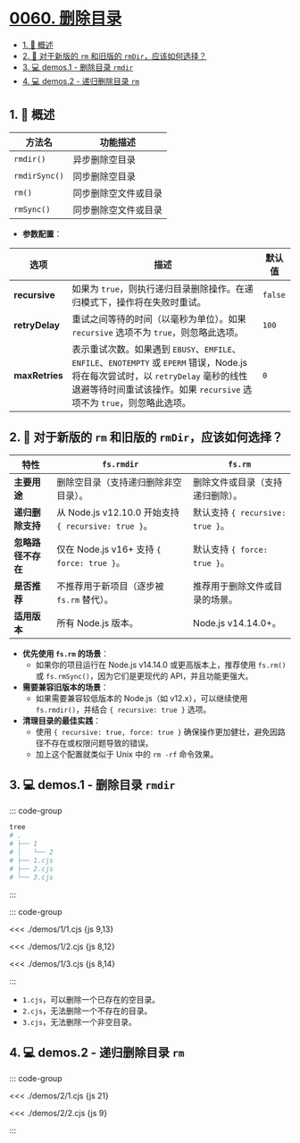 # [0060. 删除目录](https://github.com/Tdahuyou/TNotes.nodejs/tree/main/notes/0060.%20%E5%88%A0%E9%99%A4%E7%9B%AE%E5%BD%95)

<!-- region:toc -->

- [1. 📒 概述](#1--概述)
- [2. 🤔 对于新版的 `rm` 和旧版的 `rmDir`，应该如何选择？](#2--对于新版的-rm-和旧版的-rmdir应该如何选择)
- [3. 💻 demos.1 - 删除目录 `rmdir`](#3--demos1---删除目录-rmdir)
- [4. 💻 demos.2 - 递归删除目录 `rm`](#4--demos2---递归删除目录-rm)

<!-- endregion:toc -->

## 1. 📒 概述

| 方法名        | 功能描述             |
| ------------- | -------------------- |
| `rmdir()`     | 异步删除空目录       |
| `rmdirSync()` | 同步删除空目录       |
| `rm()`        | 同步删除空文件或目录 |
| `rmSync()`    | 同步删除空文件或目录 |

- **参数配置**：

| 选项 | 描述 | 默认值 |
| --- | --- | --- |
| **recursive** | 如果为 `true`，则执行递归目录删除操作。在递归模式下，操作将在失败时重试。 | `false` |
| **retryDelay** | 重试之间等待的时间（以毫秒为单位）。如果 `recursive` 选项不为 `true`，则忽略此选项。 | `100` |
| **maxRetries** | 表示重试次数。如果遇到 `EBUSY`、`EMFILE`、`ENFILE`、`ENOTEMPTY` 或 `EPERM` 错误，Node.js 将在每次尝试时，以 `retryDelay` 毫秒的线性退避等待时间重试该操作。如果 `recursive` 选项不为 `true`，则忽略此选项。 | `0` |

## 2. 🤔 对于新版的 `rm` 和旧版的 `rmDir`，应该如何选择？

| 特性 | `fs.rmdir` | `fs.rm` |
| --- | --- | --- |
| **主要用途** | 删除空目录（支持递归删除非空目录）。 | 删除文件或目录（支持递归删除）。 |
| **递归删除支持** | 从 Node.js v12.10.0 开始支持 `{ recursive: true }`。 | 默认支持 `{ recursive: true }`。 |
| **忽略路径不存在** | 仅在 Node.js v16+ 支持 `{ force: true }`。 | 默认支持 `{ force: true }`。 |
| **是否推荐** | 不推荐用于新项目（逐步被 `fs.rm` 替代）。 | 推荐用于删除文件或目录的场景。 |
| **适用版本** | 所有 Node.js 版本。 | Node.js v14.14.0+。 |

- **优先使用 `fs.rm` 的场景**：
  - 如果你的项目运行在 Node.js v14.14.0 或更高版本上，推荐使用 `fs.rm()` 或 `fs.rmSync()`，因为它们是更现代的 API，并且功能更强大。
- **需要兼容旧版本的场景**：
  - 如果需要兼容较低版本的 Node.js（如 v12.x），可以继续使用 `fs.rmdir()`，并结合 `{ recursive: true }` 选项。
- **清理目录的最佳实践**：
  - 使用 `{ recursive: true, force: true }` 确保操作更加健壮，避免因路径不存在或权限问题导致的错误。
  - 加上这个配置就类似于 Unix 中的 `rm -rf` 命令效果。

## 3. 💻 demos.1 - 删除目录 `rmdir`

::: code-group

```bash [初始默认的目录结构]
tree
# .
# ├── 1
# │   └── 2
# ├── 1.cjs
# ├── 2.cjs
# └── 3.cjs
```

:::

::: code-group

<<< ./demos/1/1.cjs {js 9,13}

<<< ./demos/1/2.cjs {js 8,12}

<<< ./demos/1/3.cjs {js 8,14}

:::

- `1.cjs`，可以删除一个已存在的空目录。
- `2.cjs`，无法删除一个不存在的目录。
- `3.cjs`，无法删除一个非空目录。

## 4. 💻 demos.2 - 递归删除目录 `rm`

::: code-group

<<< ./demos/2/1.cjs {js 21}

<<< ./demos/2/2.cjs {js 9}

:::
